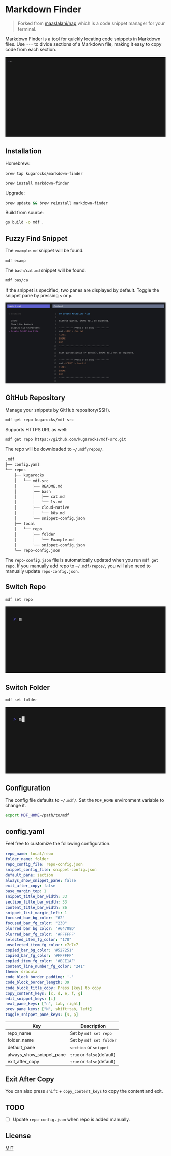 # Markdown Finder

> Forked from [maaslalani/nap](https://github.com/maaslalani/nap) which is a code snippet manager for your terminal.

Markdown Finder is a tool for quickly locating code snippets in Markdown files.
Use `---` to divide sections of a Markdown file,
making it easy to copy code from each section.

![mdf-demo](./assets/mdf-demo.gif)

## Installation

Homebrew:

```bash
brew tap kugarocks/markdown-finder
```

```bash
brew install markdown-finder
```

Upgrade:

```bash
brew update && brew reinstall markdown-finder
```

Build from source:

```bash
go build -o mdf .
```

## Fuzzy Find Snippet

The `example.md` snippet will be found.

```bash
mdf examp
```

The `bash/cat.md` snippet will be found.

```bash
mdf bas/ca
```

If the snippet is specified, two panes are displayed by default.
Toggle the snippet pane by pressing `s` or `p`.

![mdf-two-panes](./assets/mdf-two-panes.png)

## GitHub Repository

Manage your snippets by GitHub repository(SSH).

```bash
mdf get repo kugarocks/mdf-src
```

Supports HTTPS URL as well:

```bash
mdf get repo https://github.com/kugarocks/mdf-src.git
```

The repo will be downloaded to `~/.mdf/repos/`.

```bash
.mdf
├── config.yaml
└── repos
    ├── kugarocks
    │   └── mdf-src
    │       ├── README.md
    │       ├── bash
    │       │   ├── cat.md
    │       │   └── ls.md
    │       ├── cloud-native
    │       │   └── k8s.md
    │       └── snippet-config.json
    ├── local
    │   └── repo
    │       ├── folder
    │       │   └── Example.md
    │       └── snippet-config.json
    └── repo-config.json
```

The `repo-config.json` file is automatically updated when you run `mdf get repo`.
If you manually add repo to `~/.mdf/repos/`, you will also need to manually update `repo-config.json`.

## Switch Repo

```bash
mdf set repo
```

![mdf-set-repo](./assets/mdf-set-repo.gif)

## Switch Folder

```bash
mdf set folder
```

![mdf-set-folder](./assets/mdf-set-folder.gif)

## Configuration

The config file defaults to `~/.mdf/`. Set the `MDF_HOME` environment variable to change it.

```bash
export MDF_HOME=/path/to/mdf
```

## config.yaml

Feel free to customize the following configuration.

```yaml
repo_name: local/repo
folder_name: folder
repo_config_file: repo-config.json
snippet_config_file: snippet-config.json
default_pane: section
always_show_snippet_pane: false
exit_after_copy: false
base_margin_top: 1
snippet_title_bar_width: 33
section_title_bar_width: 33
content_title_bar_width: 86
snippet_list_margin_left: 1
focused_bar_bg_color: "62"
focused_bar_fg_color: "230"
blurred_bar_bg_color: '#64708D'
blurred_bar_fg_color: '#FFFFFF'
selected_item_fg_color: "170"
unselected_item_fg_color: c7c7c7
copied_bar_bg_color: '#527251'
copied_bar_fg_color: '#FFFFFF'
copied_item_fg_color: '#BCE1AF'
content_line_number_fg_color: "241"
theme: dracula
code_block_border_padding: '-'
code_block_border_length: 39
code_block_title_copy: Press {key} to copy
copy_content_keys: [c, d, e, f, g]
edit_snippet_keys: [i]
next_pane_keys: ["n", tab, right]
prev_pane_keys: ["N", shift+tab, left]
toggle_snippet_pane_keys: [s, p]
```

| Key                      | Description             |
|--------------------------|-------------------------|
| repo_name                | Set by `mdf set repo`   |
| folder_name              | Set by `mdf set folder` |
| default_pane             | `section` or `snippet`  |
| always_show_snippet_pane | `true` or `false`(default) |
| exit_after_copy          | `true` or `false`(default) |

## Exit After Copy

You can also press `shift` + `copy_content_keys` to copy the content and exit.

## TODO

- [ ] Update `repo-config.json` when repo is added manually.

## License

[MIT](https://github.com/maaslalani/nap/blob/master/LICENSE)
